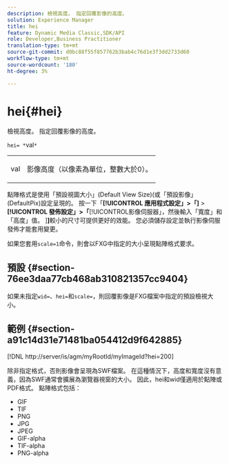 ```yaml
---
description: 檢視高度。 指定回覆影像的高度。
solution: Experience Manager
title: hei
feature: Dynamic Media Classic,SDK/API
role: Developer,Business Practitioner
translation-type: tm+mt
source-git-commit: d0bc88f55f857762b3bab4c76d1e3f3dd2733d60
workflow-type: tm+mt
source-wordcount: '180'
ht-degree: 3%

---
```



# hei{#hei}

檢視高度。 指定回覆影像的高度。

`hei= *`val`*`

<table id="simpletable_627E67D201744588815325F3C55F76A5"> 
 <tr class="strow"> 
  <td class="stentry"> <p><span class="codeph"> <span class="varname"> val</span></span> </p> </td> 
  <td class="stentry"> <p>影像高度（以像素為單位，整數大於0）。 </p></td> 
 </tr> 
</table>

點陣格式是使用「預設視圖大小」(Default View Size)(或「預設影像」(DefaultPix)設定呈現的。 按一下「**[!UICONTROL 應用程式設定」>「]** > **[!UICONTROL 發佈設定」>「**[!UICONTROL &#x200B;影像伺服器」，然後輸入「寬度」和「高度」值。 ]**]**&#x200B;較小的尺寸可提供更好的效能。 您必須儲存設定並執行影像伺服發佈才能套用變更。

如果您套用`scale=1`命令，則會以FXG中指定的大小呈現點陣格式要求。

## 預設 {#section-76ee3daa77cb468ab310821357cc9404}

如果未指定`wid=`、`hei=`和`scale=`，則回覆影像是FXG檔案中指定的預設檢視大小。

## 範例 {#section-a91c14d31e71481ba054412d9f642885}

[!DNL http://server/is/agm/myRootId/myImageId?hei=200]

除非指定格式，否則影像會呈現為SWF檔案。 在這種情況下，高度和寬度沒有意義，因為SWF通常會擴展為瀏覽器視窗的大小。 因此，hei和wid僅適用於點陣或PDF格式。 點陣格式包括：

* GIF
* TIF
* PNG
* JPG
* JPEG
* GIF-alpha
* TIF-alpha
* PNG-alpha

